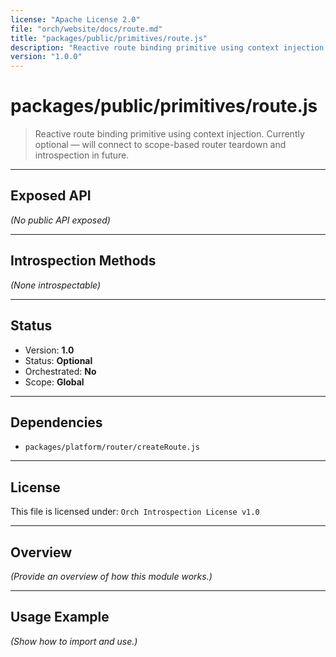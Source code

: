 ```yaml
---
license: "Apache License 2.0"
file: "orch/website/docs/route.md"
title: "packages/public/primitives/route.js"
description: "Reactive route binding primitive using context injection. Currently optional — will connect to scope-based router teardown and introspection in future."
version: "1.0.0"
---
```


# packages/public/primitives/route.js

> Reactive route binding primitive using context injection. Currently optional — will connect to scope-based router teardown and introspection in future.

---

## Exposed API

_(No public API exposed)_

---

## Introspection Methods

_(None introspectable)_

---

## Status

- Version: **1.0**
- Status: **Optional**
- Orchestrated: **No**
- Scope: **Global**

---

## Dependencies

- `packages/platform/router/createRoute.js`

---

## License

This file is licensed under: `Orch Introspection License v1.0`

---

## Overview

_(Provide an overview of how this module works.)_

---

## Usage Example

_(Show how to import and use.)_
